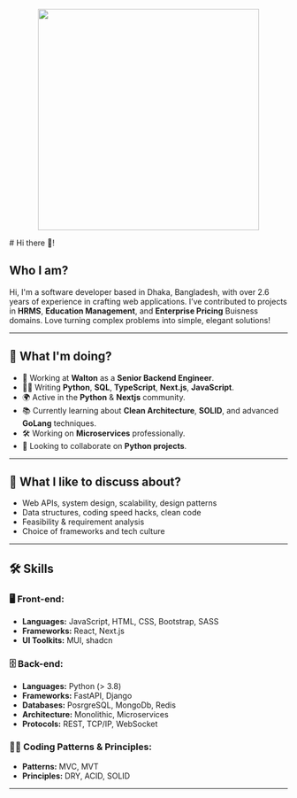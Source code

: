 <!-- Coding GIF -->
<p align="center">
  <img src="https://cdn.dribbble.com/users/1162077/screenshots/3848914/programmer.gif" width="400" />
</p>
# Hi there 👋!

## Who I am?
Hi, I'm a software developer based in Dhaka, Bangladesh, with over 2.6 years of experience in crafting web applications.
I’ve contributed to projects in **HRMS**, **Education Management**, and **Enterprise Pricing** Buisness domains.
Love turning complex problems into simple, elegant solutions!

---

## 🚀 What I'm doing?
- 🏢 Working at **Walton** as a **Senior Backend Engineer**.
- 👨‍💻 Writing **Python**, **SQL**, **TypeScript**, **Next.js**, **JavaScript**.
- 🌍 Active in the **Python** & **Nextjs** community.
- 📚 Currently learning about **Clean Architecture**, **SOLID**, and advanced **GoLang** techniques.
- 🛠️ Working on **Microservices** professionally.
- 👯 Looking to collaborate on **Python projects**.

---

## 💬 What I like to discuss about?
- Web APIs, system design, scalability, design patterns
- Data structures, coding speed hacks, clean code
- Feasibility & requirement analysis
- Choice of frameworks and tech culture

---

## 🛠️ Skills

### 🖥 Front-end:
- **Languages:** JavaScript, HTML, CSS, Bootstrap, SASS
- **Frameworks:** React, Next.js
- **UI Toolkits:** MUI, shadcn

### 🗄️ Back-end:
- **Languages:** Python (> 3.8)
- **Frameworks:** FastAPI, Django
- **Databases:** PosrgreSQL, MongoDb, Redis
- **Architecture:** Monolithic, Microservices
- **Protocols:** REST, TCP/IP, WebSocket

### 🧙‍♂️ Coding Patterns & Principles:
- **Patterns:** MVC, MVT
- **Principles:** DRY, ACID, SOLID
---

